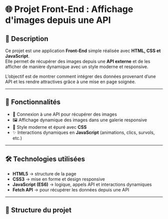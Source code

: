 # 🌐 Projet Front-End : Affichage d'images depuis une API

## 📌 Description
Ce projet est une application **Front-End** simple réalisée avec **HTML, CSS et JavaScript**.  
Elle permet de récupérer des images depuis une **API externe** et de les afficher de manière dynamique avec un style moderne et responsive.  

L’objectif est de montrer comment intégrer des données provenant d’une API et les rendre attractives grâce à une mise en page soignée.

---

## 🚀 Fonctionnalités
- 🔄 Connexion à une API pour récupérer des images  
- 🖼️ Affichage dynamique des images dans une galerie responsive  
- 🎨 Style moderne et épuré avec **CSS**  
- ✨ Interactions dynamiques en **JavaScript** (animations, clics, survols, etc.)  

---

## 🛠️ Technologies utilisées
- **HTML5** → structure de la page  
- **CSS3** → mise en forme et design responsive  
- **JavaScript (ES6)** → logique, appels API et interactions dynamiques  
- **Fetch API** → pour récupérer les données depuis une API  

---

## 📂 Structure du projet
